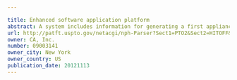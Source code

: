 ```yaml
---

title: Enhanced software application platform
abstract: A system includes information for generating a first appliance based on first appliance information, information for generating a second appliance based on second appliance information, and information for configuring communication between the first appliance and the second appliance. The system further includes at least one processor configured to generate a first volume by copying the first appliance information using a first set of parameters associated with an environment in which the first volume is situated, and generate a second volume by copying the second appliance information using a second set of parameters associated with an environment in which the second volume is situated. The system also includes at least one processor configured to initiate a first appliance instance by executing code from the first volume using information in the third volume, and initiate a second appliance instance by executing code in the second volume using information in a fourth volume.
url: http://patft.uspto.gov/netacgi/nph-Parser?Sect1=PTO2&Sect2=HITOFF&p=1&u=%2Fnetahtml%2FPTO%2Fsearch-adv.htm&r=1&f=G&l=50&d=PALL&S1=09003141&OS=09003141&RS=09003141
owner: CA, Inc.
number: 09003141
owner_city: New York
owner_country: US
publication_date: 20121113
---
```

